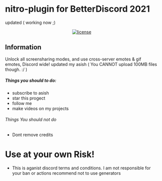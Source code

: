 # nitro-plugin for BetterDiscord 2021

updated ( working now ;)

<div align=center>

  <a href="https://github.com/asish-op/nitro-plugin-2021/blob/main/LICENSE">
    <img src="https://img.shields.io/badge/license-Apache%202-blue" alt="license">
  </a>

</div>

## Information

Unlock all screensharing modes, and use cross-server emotes & gif emotes, Discord wide! updated my asish ( You CANNOT upload 100MB files though. :/ )

##### Things you should to do:
- subscribe to  asish
- star this progect
- follow me
- make videos on my projects

###### Things You should not do
- Dont remove credits

# Use at your own Risk!

- This is aganist discord terms and conditions. I am not responsible for your ban or actions 
recommend not to use generators
